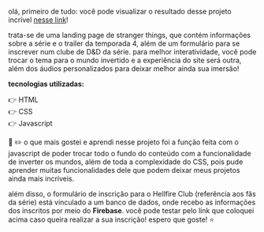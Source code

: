 olá, primeiro de tudo: você pode visualizar o resultado desse projeto incrível <a href="https://strangerthingslp.netlify.app/">nesse link</a>! 

trata-se de uma landing page de stranger things, que contém informações sobre a série e o trailer da temporada 4, além de um formulário para se inscrever num clube de D&D da série. para melhor interatividade, você pode trocar o tema para o mundo invertido e a experiência do site será outra, além dos áudios personalizados para deixar melhor ainda sua imersão!

<strong>tecnologias utilizadas:</strong>

:point_right: HTML <br>
:point_right: CSS <br>
:point_right: Javascript <br>

:closed_book: :pencil2: o que mais gostei e aprendi nesse projeto foi a função feita com o javascript de poder trocar todo o fundo do conteúdo com a funcionalidade de inverter os mundos, além de toda a complexidade do CSS, pois pude aprender muitas funcionalidades dele que podem deixar meus projetos ainda mais incríveis.

além disso, o formulário de inscrição para o Hellfire Club (referência aos fãs da série) está vinculado a um banco de dados, onde recebo as informações dos inscritos por meio do <strong>Firebase</strong>. você pode testar pelo link que coloquei acima caso queira realizar a sua inscrição! espero que goste! :star: 
